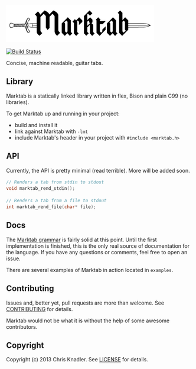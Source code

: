 ![Marktab](docs/marktab.png)

[![Build Status](https://travis-ci.org/cknadler/marktab.png?branch=master)](https://travis-ci.org/cknadler/marktab)

Concise, machine readable, guitar tabs.

## Library

Marktab is a statically linked library written in flex, Bison and plain C99 (no
libraries). 

To get Marktab up and running in your project:

* build and install it
* link against Marktab with `-lmt`
* include Marktab's header in your project with `#include <marktab.h>`

## API

Currently, the API is pretty minimal (read terrible). More will be added soon.

```c
// Renders a tab from stdin to stdout
void marktab_rend_stdin();

// Renders a tab from a file to stdout
int marktab_rend_file(char* file);
```

## Docs

The [Marktab grammar](https://github.com/cknadler/marktab/blob/master/docs/grammar.md) is fairly solid at this point. Until the first implementation is finished, this is the only real source of documentation for the language. If you have any questions or comments, feel free to open an issue.

There are several examples of Marktab in action located in `examples`.

## Contributing

Issues and, better yet, pull requests are more than welcome. See [CONTRIBUTING](https://github.com/cknadler/marktab/blob/master/CONTRIBUTING.md) for details.

Marktab would not be what it is without the help of some awesome contributors.

## Copyright

Copyright (c) 2013 Chris Knadler. See [LICENSE](https://github.com/cknadler/marktab/blob/master/LICENSE) for details.
